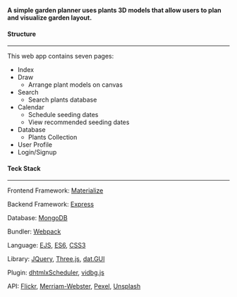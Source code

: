 **A simple garden planner uses plants 3D models that allow users to plan and visualize garden layout.**



#### Structure

------------------

This web app contains seven pages: 

 - Index
 - Draw
   - Arrange plant models on canvas 
- Search
  - Search plants database
- Calendar
  - Schedule seeding dates
  - View recommended seeding dates
- Database
  - Plants Collection
- User Profile
- Login/Signup

#### Teck Stack

--------------

Frontend Framework: [Materialize](https://materializecss.com/)

Backend Framework: [Express](https://expressjs.com/)

Database: [MongoDB](https://www.mongodb.com/)

Bundler: [Webpack](https://webpack.js.org/)

Language: [EJS](https://ejs.co/), [ES6](https://github.com/lukehoban/es6features#readme), [CSS3](https://www.w3.org/TR/2001/WD-css3-roadmap-20010523/)

Library: [JQuery](https://jquery.com/), [Three.js](https://threejs.org/), [dat.GUI](https://github.com/dataarts/dat.gui)

Plugin: [dhtmlxScheduler](https://github.com/DHTMLX/scheduler), [vidbg.js](https://github.com/blakewilson/vidbg)

API: [Flickr](https://www.flickr.com/services/api/), [Merriam-Webster](https://dictionaryapi.com/), [Pexel](https://www.pexels.com/api/), [Unsplash](https://unsplash.com/developers)

